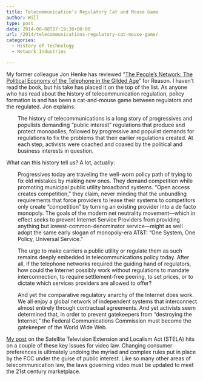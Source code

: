 ```yaml
---
title: Telecommunication’s Regulatory Cat and Mouse Game
author: Will
type: post
date: 2014-08-08T17:19:38+00:00
url: /2014/telecommunications-regulatory-cat-mouse-game/
categories:
  - History of Technology
  - Network Industries

---
```

My former colleague Jon Henke has reviewed &#8220;[The People&#8217;s Network: The Political Economy of the Telephone in the Gilded Age][1]&#8221; for Reason. I haven&#8217;t read the book, but his take has placed it on the top of the list. As anyone who has read about the history of telecommunication regulation, policy formation is and has been a cat-and-mouse game between regulators and the regulated. Jon explains:

<p style="padding-left: 30px;">
  The history of telecommunications is a long story of progressives and populists demanding &#8220;public interest&#8221; regulations that produce and protect monopolies, followed by progressive and populist demands for regulations to fix the problems that their earlier regulations created. At each step, activists were coached and coaxed by the political and business interests in question.
</p>

What can this history tell us? A lot, actually:

<p style="padding-left: 30px;">
  Progressives today are traveling the well-worn policy path of trying to fix old mistakes by making new ones. They demand competition while promoting municipal public utility broadband systems. &#8220;Open access creates competition,&#8221; they claim, never minding that the unbundling requirements that force providers to lease their systems to competitors only create &#8220;competition&#8221; by turning an existing provider into a de facto monopoly. The goals of the modern net neutrality movement—which in effect seeks to prevent Internet Service Providers from providing anything but lowest-common-denominator service—might as well adopt the same early slogan of monopoly-era AT&T: &#8220;One System, One Policy, Universal Service.&#8221;
</p>

<p style="padding-left: 30px;">
  The urge to make carriers a public utility or regulate them as such remains deeply embedded in telecommunications policy today. After all, if the telephone networks required the guiding hand of regulators, how could the Internet possibly work without regulations to mandate interconnection, to require settlement-free peering, to set prices, or to dictate which services providers are allowed to offer?
</p>

<p style="padding-left: 30px;">
  And yet the comparative regulatory anarchy of the Internet does work. We all enjoy a global network of independent systems that interconnect almost entirely through contractual agreements. And yet activists seem determined that, in order to prevent gatekeepers from &#8220;destroying the Internet,&#8221; the Federal Communications Commission must become the gatekeeper of the World Wide Web.
</p>

[My post][2] on the Satellite Television Extension and Localism Act (STELA) hits on a couple of these key issues for video law. Changing consumer preferences is ultimately undoing the myriad and complex rules put in place by the FCC under the guise of public interest. Like so many other areas of telecommunication law, the laws governing video must be updated to meet the 21st century marketplace.

 [1]: http://www.amazon.com/exec/obidos/ASIN/0812245695/reasonmagazineA/
 [2]: http://americanactionforum.org/insights/stela-reauthorization-highlights-need-for-video-reform